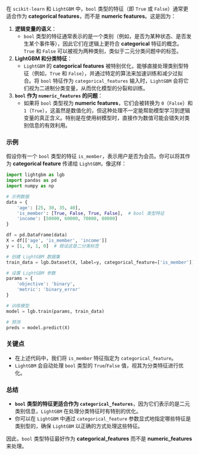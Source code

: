 在 `scikit-learn` 和 `LightGBM` 中，`bool` 类型的特征（即 `True` 或 `False`）通常更适合作为 **categorical features**，而不是 **numeric features**。这是因为：

1.  **逻辑变量的语义**：
    -   `bool` 类型的特征通常表示的是一个类别（例如，是否为某种状态、是否发生某个事件等），因此它们在逻辑上更符合 **categorical** 特征的概念。`True` 和 `False` 可以被视为两种类别，类似于二元分类问题中的标签。
2.  **LightGBM 和分类特征**：
    -   `LightGBM` 的 **categorical features** 被特别优化，能够直接处理类别型特征（例如，`True` 和 `False`），并通过特定的算法来加速训练和减少过拟合。将 `bool` 特征作为 `categorical_features` 输入时，`LightGBM` 会将它们视为二进制分类变量，从而优化模型的分裂和训练。
3.  **`bool` 作为 `numeric_features` 的问题**：
    -   如果将 `bool` 类型视为 **numeric features**，它们会被转换为 `0`（`False`）和 `1`（`True`），这虽然是数值化的，但这种处理不一定能帮助模型学习到逻辑变量的真正含义。特别是在使用树模型时，直接作为数值可能会错失对类别信息的有效利用。

### 示例

假设你有一个 `bool` 类型的特征 `is_member`，表示用户是否为会员。你可以将其作为 **categorical feature** 传递给 `LightGBM`，像这样：

```python
import lightgbm as lgb
import pandas as pd
import numpy as np

# 示例数据
data = {
    'age': [25, 30, 35, 40],
    'is_member': [True, False, True, False],  # bool 类型特征
    'income': [50000, 60000, 70000, 80000]
}

df = pd.DataFrame(data)
X = df[['age', 'is_member', 'income']]
y = [1, 0, 1, 0]  # 假设这是二分类标签

# 创建 LightGBM 数据集
train_data = lgb.Dataset(X, label=y, categorical_feature=['is_member'])

# 设置 LightGBM 参数
params = {
    'objective': 'binary',
    'metric': 'binary_error'
}

# 训练模型
model = lgb.train(params, train_data)

# 预测
preds = model.predict(X)
```

### 关键点

-   在上述代码中，我们将 `is_member` 特征指定为 `categorical_feature`。
-   `LightGBM` 会自动处理 `bool` 类型的 `True`/`False` 值，视其为分类特征进行优化。

### 总结

-   **`bool` 类型的特征更适合作为 `categorical_features`**，因为它们表示的是二元类别信息，`LightGBM` 在处理分类特征时有特别的优化。
-   你可以在 `LightGBM` 中通过 `categorical_feature` 参数显式地指定哪些特征是类别型的，确保 `LightGBM` 以正确的方式处理这些特征。

因此，`bool` 类型特征最好作为 **categorical_features** 而不是 **numeric_features** 来处理。